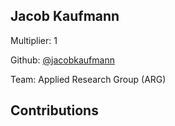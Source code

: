 
## Jacob Kaufmann
Multiplier: 1

Github: [@jacobkaufmann](https://github.com/jacobkaufmann)

Team: Applied Research Group (ARG)

## Contributions
